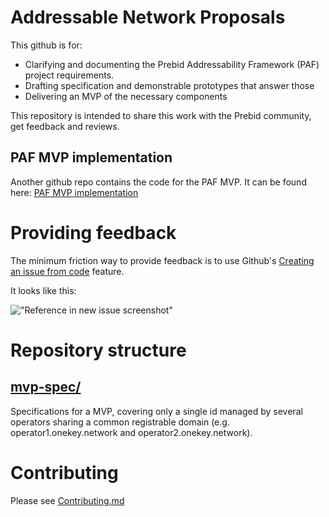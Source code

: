 # Addressable Network Proposals

This github is for:

- Clarifying and documenting the Prebid Addressability Framework (PAF) project requirements.
- Drafting specification and demonstrable prototypes that answer those
- Delivering an MVP of the necessary components

This repository is intended to share this work with the Prebid community, get feedback and reviews.

## PAF MVP implementation
Another github repo contains the code for the PAF MVP. It can be found here: [PAF MVP implementation](https://github.com/prebid/paf-mvp-implementation)

# Providing feedback

The minimum friction way to provide feedback is to use Github's
[Creating an issue from code](https://docs.github.com/en/issues/tracking-your-work-with-issues/creating-an-issue#creating-an-issue-from-code)
feature.

It looks like this:

!["Reference in new issue screenshot"](https://docs.github.com/assets/images/help/repository/open-new-issue-specific-line.png)

# Repository structure

## [mvp-spec/](/mvp-spec)

Specifications for a MVP, covering only a single id managed by several operators sharing a common registrable domain
(e.g. operator1.onekey.network and operator2.onekey.network).

# Contributing

Please see [Contributing.md](CONTRIBUTING.md)
